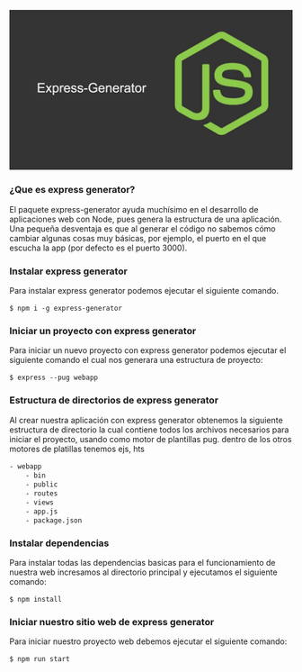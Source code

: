 ![express-generator](./assets/node-express-generator.png)

### ¿Que es express generator?

El paquete express-generator ayuda muchísimo en el desarrollo de aplicaciones web con Node, pues genera la estructura de una aplicación. Una pequeña desventaja es que al generar el código no sabemos cómo cambiar algunas cosas muy básicas, por ejemplo, el puerto en el que escucha la app (por defecto es el puerto 3000).

### Instalar express generator

Para instalar express generator podemos ejecutar el siguiente comando.

    $ npm i -g express-generator


### Iniciar un proyecto con express generator

Para iniciar un nuevo proyecto con express generator podemos ejecutar el siguiente comando el cual nos generara una estructura de proyecto:

    $ express --pug webapp

### Estructura de directorios de express generator

Al crear nuestra aplicación con express generator obtenemos la siguiente estructura de directorio la cual contiene todos los archivos necesarios para iniciar el proyecto, usando como motor de plantillas pug. dentro de los otros motores de platillas tenemos ejs, hts

    - webapp
        - bin
        - public
        - routes
        - views
        - app.js
        - package.json

### Instalar dependencias 

Para instalar todas las dependencias basicas para el funcionamiento de nuestra web incresamos al directorio principal y ejecutamos el siguiente comando:

    $ npm install

### Iniciar nuestro sitio web de express generator

Para iniciar nuestro proyecto web debemos ejecutar el siguiente comando:

    $ npm run start